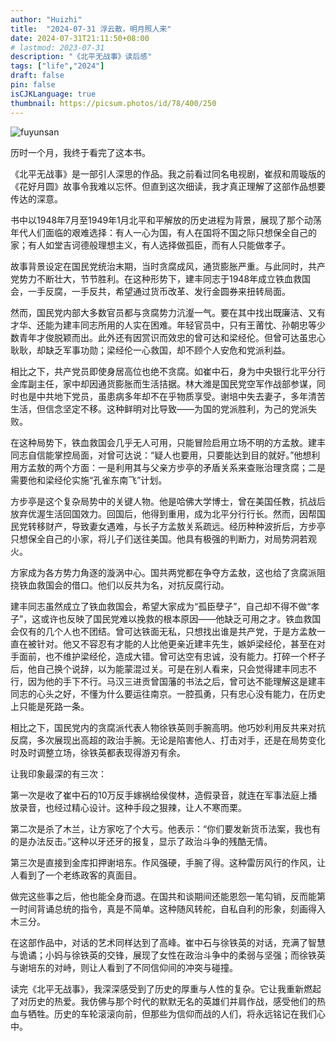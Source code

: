 ```yaml
---
author: "Huizhi"
title:  "2024-07-31 浮云散，明月照人来" 
date: 2024-07-31T21:11:50+08:00 
# lastmod: 2023-07-31
description: "《北平无战事》读后感"
tags: ["life","2024"]
draft: false
pin: false
isCJKLanguage: true
thumbnail: https://picsum.photos/id/78/400/250
---
```


![fuyunsan](/img/20240731/fuyunsan.png)


历时一个月，我终于看完了这本书。

《北平无战事》是一部引人深思的作品。我之前看过同名电视剧，崔叔和周璇版的《花好月圆》故事令我难以忘怀。但直到这次细读，我才真正理解了这部作品想要传达的深意。

书中以1948年7月至1949年1月北平和平解放的历史进程为背景，展现了那个动荡年代人们面临的艰难选择：有人一心为国，有人在国将不国之际只想保全自己的家；有人如堂吉诃德般理想主义，有人选择做孤臣，而有人只能做孝子。

故事背景设定在国民党统治末期，当时贪腐成风，通货膨胀严重。与此同时，共产党势力不断壮大，节节胜利。在这种形势下，建丰同志于1948年成立铁血救国会，一手反腐，一手反共，希望通过货币改革、发行金圆券来扭转局面。

然而，国民党内部大多数官员都与贪腐势力沆瀣一气。要在其中找出既廉洁、又有才华、还能为建丰同志所用的人实在困难。年轻官员中，只有王莆忱、孙朝忠等少数青年才俊脱颖而出。此外还有因赏识而效忠的曾可达和梁经伦。但曾可达虽忠心耿耿，却缺乏军事功勋；梁经伦一心救国，却不顾个人安危和党派利益。

相比之下，共产党员即使身居高位也绝不贪腐。如崔中石，身为中央银行北平分行金库副主任，家中却因通货膨胀而生活拮据。林大潍是国民党空军作战部参谋，同时也是中共地下党员，虽患病多年却不在乎物质享受。谢培中失去妻子，多年清苦生活，但信念坚定不移。这种鲜明对比导致——为国的党派胜利，为己的党派失败。

在这种局势下，铁血救国会几乎无人可用，只能冒险启用立场不明的方孟敖。建丰同志自信能掌控局面，对曾可达说：“疑人也要用，只要能达到目的就好。”他想利用方孟敖的两个方面：一是利用其与父亲方步亭的矛盾关系来查账治理贪腐；二是需要他和梁经伦实施“孔雀东南飞”计划。

方步亭是这个复杂局势中的关键人物。他是哈佛大学博士，曾在美国任教，抗战后放弃优渥生活回国效力。回国后，他得到重用，成为北平分行行长。然而，因帮国民党转移财产，导致妻女遇难，与长子方孟敖关系疏远。经历种种波折后，方步亭只想保全自己的小家，将儿子们送往美国。他具有极强的判断力，对局势洞若观火。

方家成为各方势力角逐的漩涡中心。国共两党都在争夺方孟敖，这也给了贪腐派阻挠铁血救国会的借口。他们以反共为名，对抗反腐行动。

建丰同志虽然成立了铁血救国会，希望大家成为“孤臣孽子”，自己却不得不做“孝子”，这或许也反映了国民党难以挽救的根本原因——他缺乏可用之才。铁血救国会仅有的几个人也不团结。曾可达铁面无私，只想找出谁是共产党，于是方孟敖一直在被针对。他又不容忍有才能的人比他更亲近建丰先生，嫉妒梁经伦，甚至在对手面前，也不维护梁经伦，造成大错。曾可达空有忠诚，没有能力。打碎一个杯子后，他自己换个说辞，以为能蒙混过关。可是在别人看来，只会觉得建丰同志不行，因为他的手下不行。马汉三进贡曾国藩的书法之后，曾可达不能理解这是建丰同志的心头之好，不懂为什么要运往南京。一腔孤勇，只有忠心没有能力，在历史上只能是死路一条。

相比之下，国民党内的贪腐派代表人物徐铁英则手腕高明。他巧妙利用反共来对抗反腐，多次展现出高超的政治手腕。无论是陷害他人、打击对手，还是在局势变化时及时调整立场，徐铁英都表现得游刃有余。

让我印象最深的有三次：

第一次是收了崔中石的10万反手嫁祸给侯俊林，造假录音，就连在军事法庭上播放录音，也经过精心设计。这种手段之狠辣，让人不寒而栗。

第二次是杀了木兰，让方家吃了个大亏。他表示：“你们要发新货币法案，我也有的是办法反击。”这种以牙还牙的报复，显示了政治斗争的残酷无情。

第三次是直接到金库扣押谢培东。作风强硬，手腕了得。这种雷厉风行的作风，让人看到了一个老练政客的真面目。

做完这些事之后，他也能全身而退。在国共和谈期间还能恩怨一笔勾销，反而能第一时间背诵总统的指令，真是不简单。这种随风转舵，自私自利的形象，刻画得入木三分。

在这部作品中，对话的艺术同样达到了高峰。崔中石与徐铁英的对话，充满了智慧与诡谲；小妈与徐铁英的交锋，展现了女性在政治斗争中的柔弱与坚强；而徐铁英与谢培东的对峙，则让人看到了不同信仰间的冲突与碰撞。

读完《北平无战事》，我深深感受到了历史的厚重与人性的复杂。它让我重新燃起了对历史的热爱。我仿佛与那个时代的默默无名的英雄们并肩作战，感受他们的热血与牺牲。历史的车轮滚滚向前，但那些为信仰而战的人们，将永远铭记在我们心中。
